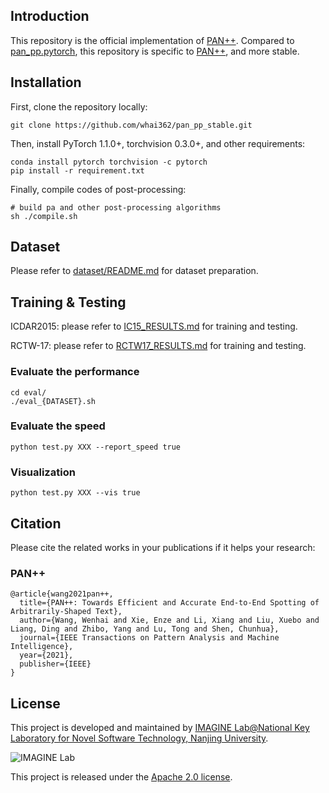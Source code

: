 ## Introduction
This repository is the official implementation of [PAN++](https://arxiv.org/abs/2105.00405).
Compared to [pan_pp.pytorch](https://github.com/whai362/pan_pp.pytorch), this repository is specific to [PAN++](https://arxiv.org/abs/2105.00405), and more stable.

## Installation

First, clone the repository locally:

```shell
git clone https://github.com/whai362/pan_pp_stable.git
```

Then, install PyTorch 1.1.0+, torchvision 0.3.0+, and other requirements:

```shell
conda install pytorch torchvision -c pytorch
pip install -r requirement.txt
```

Finally, compile codes of post-processing:

```shell
# build pa and other post-processing algorithms
sh ./compile.sh
```

## Dataset
Please refer to [dataset/README.md](dataset/README.md) for dataset preparation.

## Training & Testing
ICDAR2015: please refer to [IC15_RESULTS.md](IC15_RESULTS.md) for training and testing.

RCTW-17: please refer to [RCTW17_RESULTS.md](RCTW17_RESULTS.md) for training and testing.

### Evaluate the performance

```shell
cd eval/
./eval_{DATASET}.sh
```

### Evaluate the speed

```shell script
python test.py XXX --report_speed true
```


### Visualization

```shell script
python test.py XXX --vis true
```


## Citation

Please cite the related works in your publications if it helps your research:


### PAN++

```
@article{wang2021pan++,
  title={PAN++: Towards Efficient and Accurate End-to-End Spotting of Arbitrarily-Shaped Text},
  author={Wang, Wenhai and Xie, Enze and Li, Xiang and Liu, Xuebo and Liang, Ding and Zhibo, Yang and Lu, Tong and Shen, Chunhua},
  journal={IEEE Transactions on Pattern Analysis and Machine Intelligence},
  year={2021},
  publisher={IEEE}
}
```

## License

This project is developed and maintained by [IMAGINE Lab@National Key Laboratory for Novel Software Technology, Nanjing University](https://cs.nju.edu.cn/lutong/ImagineLab.html).

<img src="logo.jpg" alt="IMAGINE Lab">

This project is released under the [Apache 2.0 license](https://github.com/whai362/pan_pp_stable/blob/master/LICENSE).
